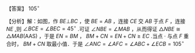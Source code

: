 【答案】 $1 0 5 ^ { \circ }$

【分析】解：如图，作 $B E \bot B C$ ，使 $B E = A B$ ，连接 $C E$ 交 $A B$ 于点 $F$ ，连接 $N E$ ,则 $\angle B C E = \angle B E C = 4 5 ^ { \circ }$ .可证 $\angle N B E = \angle M A B$ ，从而得证 $\triangle N B E { \cong } \triangle M A B ( \mathrm { A A S } )$ ，于是 $E N = B M$ ， $B M + C N = E N + C N \geq E C$ .当点 $\cdot$ 与点 $F$ 重合时， $B M + C N$ 取最小值．于是 $\angle A N C = \angle A F C = \angle A B C + \angle E C B = 1 0 5 ^ { \circ }$
